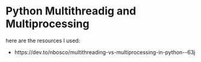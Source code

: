 # Python Multithreadig and Multiprocessing 

here are the resources I used:
<ul>
	<li>https://dev.to/nbosco/multithreading-vs-multiprocessing-in-python--63j</li>
</ul>